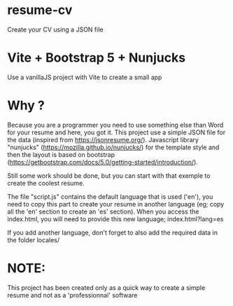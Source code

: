 # resume-cv

Create your CV using a JSON file

# Vite + Bootstrap 5 + Nunjucks

Use a vanillaJS project with Vite to create a small app

# Why ?

Because you are a programmer you need to use something else than Word for your resume and here, you got it. This project use a simple JSON file for the data (inspired from https://jsonresume.org/). Javascript library "nunjucks" (https://mozilla.github.io/nunjucks/) for the template style and then the layout is based on bootstrap (https://getbootstrap.com/docs/5.0/getting-started/introduction/).

Still some work should be done, but you can start with that exemple to create the coolest resume.

The file "script.js" contains the default language that is used ('en'), you need to copy this part to create your resume in another language (eg; copy all the 'en' section to create an 'es' section). When you access the index.html, you will need to provide this new language; index.html?lang=es

If you add another language, don't forget to also add the required data in the folder locales/

# NOTE:

This project has been created only as a quick way to create a simple resume and not as a 'professionnal' software
